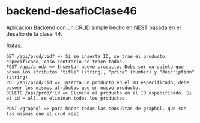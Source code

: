 # backend-desafioClase46

Aplicación Backend con un CRUD simple hecho en NEST basada en el desafio de la clase 44.

Rutas:

    GET /api/prod/:id? => Si se inserta ID, se trae el producto especificado, caso contrario se traen todos.
    POST /api/prod/ => Insertar nuevo producto. Debe ser un objeto que posea los atributos "title" (string), "price" (number) y "description" (string).
    PUT /api/prod/:id => Inserta un producto en el ID especificado, debe poseer los mismos atributos que un nuevo producto.
    DELETE /api/prod/:id => Elimina el producto en el ID especificado. Si el id = all, se eliminan todos los productos.

    POST /graphql => para hacer todas las consultas de graphql, que son las mismas que el crud rest.